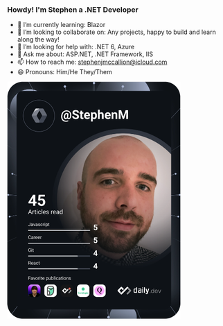 ### Howdy! I'm Stephen a .NET Developer

<!--
**StephenMcCallion/StephenMcCallion** is a ✨ _special_ ✨ repository because its `README.md` (this file) appears on your GitHub profile.
Here are some ideas to get you started:
-->

- 🌱 I’m currently learning: Blazor
- 👯 I’m looking to collaborate on: Any projects, happy to build and learn along the way!
- 🤔 I’m looking for help with: .NET 6, Azure
- 💬 Ask me about: ASP.NET, .NET Framework, IIS
- 📫 How to reach me: stephenjmccallion@icloud.com
- 😄 Pronouns: Him/He They/Them

<a href="https://app.daily.dev/StephenM"><img src="https://github.com/StephenMcCallion/StephenMcCallion/blob/main/devcard.svg" width="400" alt="Stephen McCallion's Dev Card"/></a>
